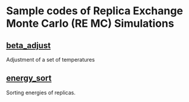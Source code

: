 # Sample codes of Replica Exchange Monte Carlo (RE MC) Simulations

## [beta_adjust](beta_adjust)

Adjustment of a set of temperatures

## [energy_sort](energy_sort)

Sorting energies of replicas.
